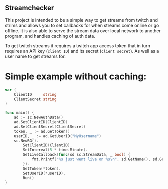 ## Streamchecker

This project is intended to be a simple way to get streams from twitch and
strims and allows you to set callbacks for when streams come online or go
offline. It is also able to serve the stream data over local network to another
program, and handles caching of auth data.

To get twitch streams it requires a twitch app access token that in turn
requires an API key (`client ID`) and its secret (`client secret`). As well as a
user name to get streams for.

# Simple example without caching:

```go
var (
	ClientID     string
	ClientSecret string
)

func main() {
	ad := sc.NewAuthData()
	ad.SetClientID(ClientID)
	ad.SetClientSecret(ClientSecret)
	token, _ := ad.GetToken()
	userID, _ := ad.GetUserID("MyUsername")
	sc.NewBG().
		SetClientID(ClientID).
		SetInterval(5 * time.Minute).
		SetLiveCallback(func(sd sc.StreamData, _ bool) {
			fmt.Printf("%s just went live on %s\n", sd.GetName(), sd.GetService())
		}).
		SetToken(*token).
		SetUserID(*userID).
		Run()
}
```
